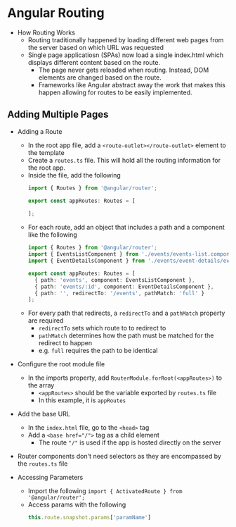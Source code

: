 # Angular Routing

- How Routing Works
  - Routing traditionally happened by loading different web pages from the server based on which URL was requested
  - Single page applicatiosn (SPAs) now load a single index.html which displays different content based on the route.
    - The page never gets reloaded when routing.  Instead, DOM elements are changed based on the route.
    - Frameworks like Angular abstract away the work that makes this happen allowing for routes to be easily implemented.

## Adding Multiple Pages

- Adding a Route
  - In the root app file, add a ```<route-outlet></route-outlet>``` element to the template
  - Create a ```routes.ts``` file.  This will hold all the routing information for the root app.
  - Inside the file, add the following
    ```ts
    import { Routes } from '@angular/router';
    
    export const appRoutes: Routes = [
      
    ];
    ```
  - For each route, add an object that includes a path and a component like the following
    ```ts
    import { Routes } from '@angular/router';
    import { EventsListComponent } from './events/events-list.component';
    import { EventDetailsComponent } from './events/event-details/event-details.component';

    export const appRoutes: Routes = [
      { path: 'events', component: EventsListComponent },
      { path: 'events/:id', component: EventDetailsComponent },
      { path: '', redirectTo: '/events', pathMatch: 'full' }
    ];
    ```
  - For every path that redirects, a ```redirectTo``` and a ```pathMatch``` property are required
    - ```redirectTo``` sets which route to to redirect to
    - ```pathMatch``` determines how the path must be matched for the redirect to happen
    - e.g. ```full``` requires the path to be identical

- Configure the root module file
  - In the imports property, add ```RouterModule.forRoot(<appRoutes>)``` to the array
    - ```<appRoutes>``` should be the variable exported by ```routes.ts``` file
    - In this example, it is ```appRoutes```

- Add the base URL
  - In the ```index.html``` file, go to the ```<head>``` tag
  - Add a ```<base href="/">``` tag as a child element
    - The route ```"/"``` is used if the app is hosted directly on the server

- Router components don't need selectors as they are encompassed by the ```routes.ts``` file

- Accessing Parameters
  - Import the following
    ```import { ActivatedRoute } from '@angular/router';```
  - Access params with the following
    ```ts
    this.route.snapshot.params['paramName']
    ```
